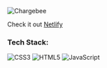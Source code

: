 
<img  alt="Chargebee" src="https://i.pinimg.com/originals/f5/98/7f/f5987f01f12c0547cb3cc11a279f13dc.png">

Check it out [Netlify](https://clever-granita-7cf897.netlify.app/)

<h3 align="left">Tech Stack:</h3>

![CSS3](https://img.shields.io/badge/css3-%231572B6.svg?style=for-the-badge&logo=css3&logoColor=white) 
![HTML5](https://img.shields.io/badge/html5-%23E34F26.svg?style=for-the-badge&logo=html5&logoColor=white)
![JavaScript](https://img.shields.io/badge/javascript-%23323330.svg?style=for-the-badge&logo=javascript&logoColor=%23F7DF1E)

